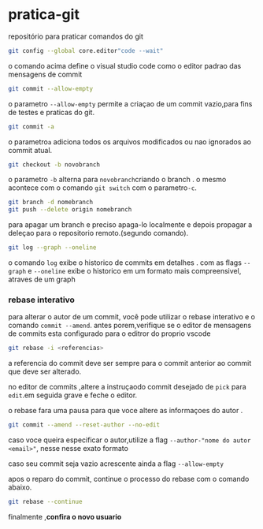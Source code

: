 # pratica-git
repositório para praticar comandos do git

~~~bash
git config --global core.editor"code --wait"
~~~
o comando acima define o visual studio code como o editor padrao das mensagens de commit

~~~bash
git commit --allow-empty
~~~
o parametro `--allow-empty` permite a criaçao de um commit vazio,para fins de testes e praticas do git.

~~~bash
git commit -a
~~~
o parametro`a` adiciona todos os arquivos modificados ou nao ignorados ao commit atual.

~~~bash
git checkout -b novobranch
~~~
o parametro `-b` alterna para `novobranch`criando o branch . o mesmo acontece com o comando `git switch` com o parametro`-c`.

~~~bash
git branch -d nomebranch
git push --delete origin nomebranch
~~~
para apagar um branch e preciso apaga-lo localmente e depois propagar a deleçao para o repositorio remoto.(segundo comando).

~~~bash
git log --graph --oneline
~~~
o comando `log` exibe o historico de commits em detalhes . com as flags `--graph` e `--oneline` exibe o historico em um formato mais compreensivel, atraves de um graph
### rebase interativo
para alterar o autor de um commit, você pode utilizar o rebase interativo e o comando `commit --amend`.
antes porem,verifique se o editor de mensagens de commits esta configurado para o editror do proprio vscode
~~~bash
git rebase -i <referencias>
~~~
a referencia do commit deve ser sempre para o commit anterior ao commit que deve ser alterado.


no editor de commits ,altere a instruçaodo commit desejado  de `pick`
para `edit`.em seguida grave e feche o editor.

o rebase fara uma pausa para que voce altere as informaçoes do autor .

~~~bash
git commit --amend --reset-author --no-edit
~~~
caso voce queira especificar o autor,utilize a flag `--author-"nome do autor <email>"`, nesse nesse exato formato

caso seu commit seja vazio acrescente ainda a flag `--allow-empty`

apos o reparo do commit, continue o processo do rebase com o comando abaixo.

~~~bash
git rebase --continue
~~~
finalmente ,**confira o novo usuario**

